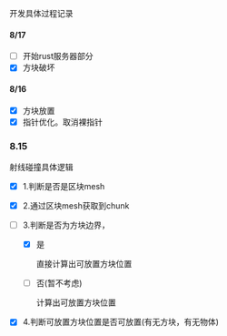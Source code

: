 开发具体过程记录

#### 8/17

- [ ] 开始rust服务器部分
- [x] 方块破坏

#### 8/16

- [x] 方块放置
- [x] 指针优化。取消裸指针

### 8.15

射线碰撞具体逻辑

- [x] 1.判断是否是区块mesh

- [x] 2.通过区块mesh获取到chunk

- [ ] 3.判断是否为方块边界，

  - [x] 是

    直接计算出可放置方块位置

  - [ ] 否(暂不考虑)

    计算出可放置方块位置

- [x] 4.判断可放置方块位置是否可放置(有无方块，有无物体)


